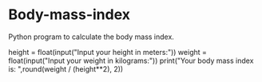 # Body-mass-index
Python program to calculate the body mass index.                     


height = float(input("Input your height in meters:")) weight = float(input("Input your weight in kilograms:")) print("Your body mass index is: ",round(weight / (height**2), 2))
